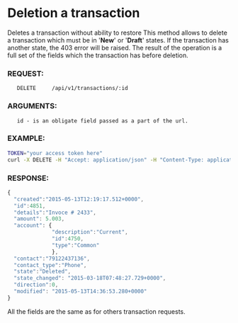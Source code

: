 # Deletion a transaction
Deletes a transaction without ability to restore
This method allows to delete a transaction which must be in '**New**' or '**Draft**' states. If the transaction has another state, the 403 error will be raised. The result of the operation is a full set of the fields which the transaction has before deletion.
### REQUEST:
       DELETE     /api/v1/transactions/:id
### ARGUMENTS:
       id - is an obligate field passed as a part of the url.
### EXAMPLE:
```bash
TOKEN="your access token here"
curl -X DELETE -H "Accept: application/json" -H "Content-Type: application/json" -H "Authorization: Bearer $TOKEN" https://api.projectdgc.com/api/v1/transactions/4350
```
### RESPONSE:
```javascript
{
  "created":"2015-05-13T12:19:17.512+0000",
  "id":4851, 
  "details":"Invoce # 2433",
  "amount": 5.003,
  "account": { 
              "description":"Current",
              "id":4750,
              "type":"Common"
              },
  "contact":"79122437136", 
  "contact_type":"Phone",
  "state":"Deleted", 
  "state_changed": "2015-03-18T07:48:27.729+0000",
  "direction":0,
  "modified": "2015-05-13T14:36:53.280+0000"
}
```
All the fields are the same as for others transaction requests.
